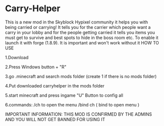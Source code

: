 # Carry-Helper
This is a new mod in the Skyblock Hypixel community it helps you with being carried or carrying! It tells you for the carrier which people want a carry in your lobby and for the people getting carried it tells you items you must get to survive and best spots to hide in the boss room etc. To enable it launch it with forge (1.8.9). It is important and won't work without it HOW TO USE

1.Download

2.Press Windows button + "R"

3.go .minecraft and search mods folder (create 1 if there is no mods folder)

4.Put downloaded carryhelper in the mods folder

5.start minecraft and press ingame "U" Button to config all

6.commands: /ch to open the menu /bind ch ( bind to open menu )


IMPORTANT INFORMATION: THIS MOD IS CONFIRMED BY THE ADMINS AND YOU WILL NOT GET BANNED FOR USING IT
